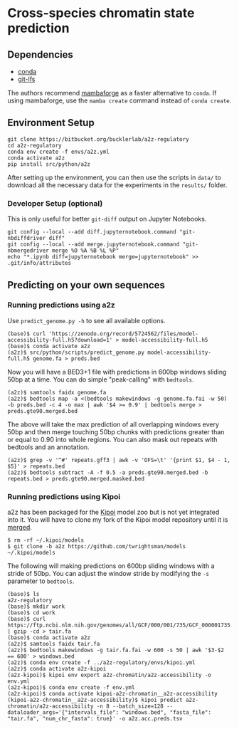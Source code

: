 # Cross-species chromatin state prediction

## Dependencies

- [conda](https://conda.io)
- [git-lfs](https://git-lfs.github.com)

The authors recommend [mambaforge](https://mamba.readthedocs.io/en/latest/installation.html) as a faster alternative to `conda`.
If using mambaforge, use the `mamba create` command instead of `conda create`.

## Environment Setup

```
git clone https://bitbucket.org/bucklerlab/a2z-regulatory
cd a2z-regulatory
conda env create -f envs/a2z.yml
conda activate a2z
pip install src/python/a2z
```

After setting up the environment, you can then use the scripts in `data/` to download all the necessary data for the experiments in the `results/` folder.

### Developer Setup (optional)

This is only useful for better `git-diff` output on Jupyter Notebooks.

```
git config --local --add diff.jupyternotebook.command "git-nbdiffdriver diff"
git config --local --add merge.jupyternotebook.command "git-nbmergedriver merge %O %A %B %L %P"
echo "*.ipynb diff=jupyternotebook merge=jupyternotebook" >> .git/info/attributes
```

## Predicting on your own sequences

### Running predictions using a2z

Use `predict_genome.py -h` to see all available options.

```
(base)$ curl 'https://zenodo.org/record/5724562/files/model-accessibility-full.h5?download=1' > model-accessibility-full.h5
(base)$ conda activate a2z
(a2z)$ src/python/scripts/predict_genome.py model-accessibility-full.h5 genome.fa > preds.bed
```

Now you will have a BED3+1 file with predictions in 600bp windows sliding 50bp at a time.
You can do simple "peak-calling" with `bedtools`.

```
(a2z)$ samtools faidx genome.fa
(a2z)$ bedtools map -a <(bedtools makewindows -g genome.fa.fai -w 50) -b preds.bed -c 4 -o max | awk '$4 >= 0.9' | bedtools merge > preds.gte90.merged.bed
```

The above will take the max prediction of all overlapping windows every 50bp and then merge touching 50bp chunks with predictions greater than or equal to 0.90 into whole regions.
You can also mask out repeats with bedtools and an annotation.

```
(a2z)$ grep -v '^#' repeats.gff3 | awk -v 'OFS=\t' '{print $1, $4 - 1, $5}' > repeats.bed
(a2z)$ bedtools subtract -A -f 0.5 -a preds.gte90.merged.bed -b repeats.bed > preds.gte90.merged.masked.bed
```

### Running predictions using Kipoi

a2z has been packaged for the [Kipoi](https://kipoi.org) model zoo but is not yet integrated into it.
You will have to clone my fork of the Kipoi model repository until it is [merged](https://github.com/kipoi/models/pull/343).

```
$ rm -rf ~/.kipoi/models
$ git clone -b a2z https://github.com/twrightsman/models ~/.kipoi/models
```

The following will making predictions on 600bp sliding windows with a stride of 50bp.
You can adjust the window stride by modifying the `-s` parameter to `bedtools`.

```
(base)$ ls
a2z-regulatory
(base)$ mkdir work
(base)$ cd work
(base)$ curl https://ftp.ncbi.nlm.nih.gov/genomes/all/GCF/000/001/735/GCF_000001735.4_TAIR10.1/GCF_000001735.4_TAIR10.1_genomic.fna.gz | gzip -cd > tair.fa
(base)$ conda activate a2z
(a2z)$ samtools faidx tair.fa
(a2z)$ bedtools makewindows -g tair.fa.fai -w 600 -s 50 | awk '$3-$2 == 600' > windows.bed
(a2z)$ conda env create -f ../a2z-regulatory/envs/kipoi.yml
(a2z)$ conda activate a2z-kipoi
(a2z-kipoi)$ kipoi env export a2z-chromatin/a2z-accessibility -o env.yml
(a2z-kipoi)$ conda env create -f env.yml
(a2z-kipoi)$ conda activate kipoi-a2z-chromatin__a2z-accessibility
(kipoi-a2z-chromatin__a2z-accessibility)$ kipoi predict a2z-chromatin/a2z-accessibility -n 8 --batch_size=128 --dataloader_args='{"intervals_file": "windows.bed", "fasta_file": "tair.fa", "num_chr_fasta": true}' -o a2z.acc.preds.tsv
```

